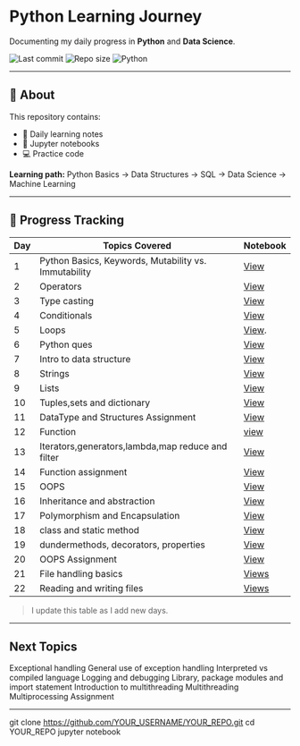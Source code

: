 # Python Learning Journey

Documenting my daily progress in **Python** and **Data Science**.

![Last commit](https://img.shields.io/github/last-commit/YOUR_USERNAME/YOUR_REPO)
![Repo size](https://img.shields.io/github/repo-size/YOUR_USERNAME/YOUR_REPO)
![Python](https://img.shields.io/badge/Python-3.x-blue)

---

## 📌 About
This repository contains:
- 📝 Daily learning notes  
- 📓 Jupyter notebooks  
- 💻 Practice code

**Learning path:** Python Basics → Data Structures → SQL → Data Science → Machine Learning

---

## 📅 Progress Tracking

| Day | Topics Covered | Notebook |
|-----|----------------|----------|
| 1   | Python Basics, Keywords, Mutability vs. Immutability | [View](Day_01/Day_01_Python_Basics.ipynb) |
| 2   | Operators | [View](Day_02/Day_02_Operators.ipynb) |
| 3   | Type casting | [View](Day_03/Day_03_TypeCasting.ipynb) |
| 4   | Conditionals | [View](Day_04/Day_04_Conditionals.ipynb) |
| 5   | Loops        | [View](Day_05/Day_05_loops.ipynb). |
| 6   | Python ques  | [View](Day_06/Day_06_Python_Questions.ipynb) |
| 7   | Intro to data structure | [View](Day_07/Day_07_Intro_to_data_structure.ipynb) |
| 8   | Strings  | [View](Day_08/Day_08_strings.ipynb) |
| 9   | Lists    | [View](Day_09/Day_09_lists.ipynb)   |
| 10  | Tuples,sets and dictionary  | [View](Day_10/Day_10_Tuples_Sets_Dictionary.ipynb)  |
| 11  | DataType and Structures Assignment  | [View](Day_11/Day_11_Assignment_01_DataTypes_Structures.ipynb)  |
| 12  | Function  | [view](Day_12/Day_12_Functions.ipynb)  |
| 13  | Iterators,generators,lambda,map reduce and filter  | [View](Day_13/Day_13_Iterators_Generators_FunctionalProgramming.ipynb)
| 14  | Function assignment  |  [View](Day_14/Day_14_Assignment_02_Function.ipynb)
| 15  | OOPS   | [View](Day_15/Day_15_oops.ipynb)
| 16  | Inheritance and abstraction  | [View](Day_16/Day_16_inheritance_abstraction.ipynb)
| 17  | Polymorphism and Encapsulation  | [View](Day_17/Day_17_Polymorphism_and_Encapsulation.ipynb)
| 18  | class and static method   | [View](Day_18/Day_18_class_and_static_method.ipynb)
| 19  | dundermethods, decorators, properties | [View](Day_19/Day_19_dunder_methods_decorators_properties.ipynb)
| 20  | OOPS Assignment | [View](Day_20/Day_20_Assignment_02_oops.ipynb)
| 21  | File handling basics  | [Views](Day_21/Day_21_files_handling_basics.ipynb)
| 22  | Reading and writing files  | [Views](Day_22/Day_22_file_reading_writing.ipynb)

> I update this table as I add new days.

---

##  Next Topics

Exceptional handling
General use of exception handling
Interpreted vs compiled language
Logging and debugging
Library, package modules and import statement
Introduction to multithreading
Multithreading
Multiprocessing
Assignment

---

git clone https://github.com/YOUR_USERNAME/YOUR_REPO.git
cd YOUR_REPO
jupyter notebook




<!--
**yuvrajchy/yuvrajchy** is a ✨ _special_ ✨ repository because its `README.md` (this file) appears on your GitHub profile.

Here are some ideas to get you started:

- 🔭 I’m currently working on ...
- 🌱 I’m currently learning ...
- 👯 I’m looking to collaborate on ...
- 🤔 I’m looking for help with ...
- 💬 Ask me about ...
- 📫 How to reach me: ...
- 😄 Pronouns: ...
- ⚡ Fun fact: ...
-->
